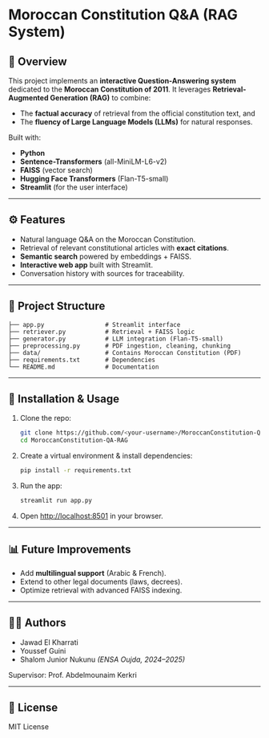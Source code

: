 # Moroccan Constitution Q\&A (RAG System)

## 📖 Overview

This project implements an **interactive Question-Answering system** dedicated to the **Moroccan Constitution of 2011**.
It leverages **Retrieval-Augmented Generation (RAG)** to combine:

* The **factual accuracy** of retrieval from the official constitution text, and
* The **fluency of Large Language Models (LLMs)** for natural responses.

Built with:

* **Python**
* **Sentence-Transformers** (all-MiniLM-L6-v2)
* **FAISS** (vector search)
* **Hugging Face Transformers** (Flan-T5-small)
* **Streamlit** (for the user interface)

---

## ⚙️ Features

* Natural language Q\&A on the Moroccan Constitution.
* Retrieval of relevant constitutional articles with **exact citations**.
* **Semantic search** powered by embeddings + FAISS.
* **Interactive web app** built with Streamlit.
* Conversation history with sources for traceability.

---

## 📂 Project Structure

```
├── app.py                 # Streamlit interface
├── retriever.py           # Retrieval + FAISS logic
├── generator.py           # LLM integration (Flan-T5-small)
├── preprocessing.py       # PDF ingestion, cleaning, chunking
├── data/                  # Contains Moroccan Constitution (PDF)
├── requirements.txt       # Dependencies
└── README.md              # Documentation
```

---

## 🚀 Installation & Usage

1. Clone the repo:

   ```bash
   git clone https://github.com/<your-username>/MoroccanConstitution-QA-RAG.git
   cd MoroccanConstitution-QA-RAG
   ```

2. Create a virtual environment & install dependencies:

   ```bash
   pip install -r requirements.txt
   ```

3. Run the app:

   ```bash
   streamlit run app.py
   ```

4. Open [http://localhost:8501](http://localhost:8501) in your browser.

---

## 📊 Future Improvements

* Add **multilingual support** (Arabic & French).
* Extend to other legal documents (laws, decrees).
* Optimize retrieval with advanced FAISS indexing.

---

## 👨‍💻 Authors

* Jawad El Kharrati
* Youssef Guini
* Shalom Junior Nukunu
  *(ENSA Oujda, 2024–2025)*

Supervisor: Prof. Abdelmounaim Kerkri

---

## 📜 License

MIT License
